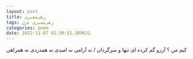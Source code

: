 ```yaml
---
layout: post
title: رهی‌معیری
tags: رهی‌معیری غزل
categories: poem
date: 2022-11-07 01:30:52.309621
---
```


کیم من ؟ آرزو گم کرده ای تنها و سرگردان / نه آرامی نه امیدی نه همدردی نه همراهی